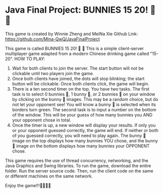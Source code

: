 # Java Final Project: BUNNIES 15 20! 🐰 🥕

This game is created by Winnie Zheng and MeiNa Xie
Github Link: https://github.com/Mina-QwQ/JavaFinalProject

This game is called BUNNIES 15 20! 🐰 🥕 This is a simple client-server multiplayer game adapted from a modern Chinese drinking game called "15-20". 
HOW TO PLAY: 
1.  Wait for both clients to join the server. The start button will not be clickable until two players join the game. 
2.  Once both clients have joined, the dots will stop blinking; the start button will be clickable. Once both clients click, the game will begin.
3.  There is a ten second timer on the top. You have two tasks. The first task is to select 0 bunnies 🐰, 1 bunny 🐰, or 2 bunnies 🐰 on your window by clicking on the bunny 🐰 images. This may be a random choice, but do not let your opponent see! You will know a bunny 🐰  is selected when its borders turn green. The second task is to input a number on the bottom of the window. This will be your guess of how many bunnies you AND your opponent chose in total. 
4.  Once the timer is up, a new window will display your results. If only you or your opponent guessed correctly, the game will end. If neither or both of you guessed correctly, you will need to play again. The bunny 🐰 image on the top displays how many bunnies YOU chose, and the bunny 🐰 image on the bottom displays how many bunnies your OPPONENT chose. 

This game requires the use of thread concurrency, networking, and the Java Graphics and Swing libraries. 
To run the game, download the entire folder. Run the server source code. Then, run the client code on the same or different machines on the same network.

Enjoy the game!!!🐇🐇🐇🐇

